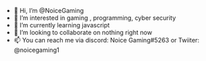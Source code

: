 - 👋 Hi, I’m @NoiceGaming
- 👀 I’m interested in gaming , programming, cyber security
- 🌱 I’m currently learning javascript
- 💞️ I’m looking to collaborate on nothing right now
- 📫 You can reach me via discord: Noice Gaming#5263  or Twiiter: @noicegaming1

<!---
NoiceGaming/NoiceGaming is a ✨ special ✨ repository because its `README.md` (this file) appears on your GitHub profile.
You can click the Preview link to take a look at your changes.
--->
